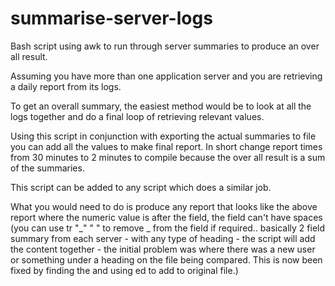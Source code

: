 summarise-server-logs
=====================

Bash script using awk to run through server summaries to produce an over all result. 

Assuming you have more than one application server and you are retrieving a daily report from its logs. 

To get an overall summary, the easiest method would be to look at all the logs together and do a final loop of retrieving relevant values. 

Using this script in conjunction with exporting the actual summaries to file you can add all the values to make final report. In short change report times from 30 minutes to 2 minutes to compile because the over all result is a sum of the summaries. 

This script can be added to any script which does a similar job. 

What you would need to do is produce any report that looks like the above report where the numeric value is after the field, the field can't have spaces (you can use tr "_" " " to remove _ from the field if required.. basically 2 field summary from each server - with any type of heading - the script will add the content together - the initial problem was where there was a new user or something under a heading on the file being compared. This is now been fixed by finding the and using ed to add to original file.)
